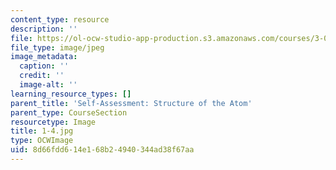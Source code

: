 ```yaml
---
content_type: resource
description: ''
file: https://ol-ocw-studio-app-production.s3.amazonaws.com/courses/3-091sc-introduction-to-solid-state-chemistry-fall-2010/8d66fdd614e168b24940344ad38f67aa_1-4.jpg
file_type: image/jpeg
image_metadata:
  caption: ''
  credit: ''
  image-alt: ''
learning_resource_types: []
parent_title: 'Self-Assessment: Structure of the Atom'
parent_type: CourseSection
resourcetype: Image
title: 1-4.jpg
type: OCWImage
uid: 8d66fdd6-14e1-68b2-4940-344ad38f67aa
---
```


